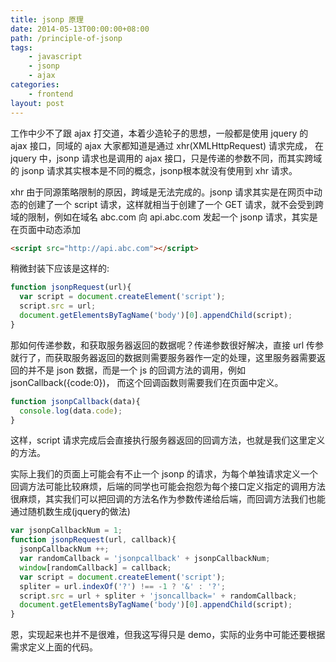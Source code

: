 ```yaml
---
title: jsonp 原理
date: 2014-05-13T00:00:00+08:00
path: /principle-of-jsonp
tags:
    - javascript
    - jsonp
    - ajax
categories:
    - frontend
layout: post
---
```


工作中少不了跟 ajax 打交道，本着少造轮子的思想，一般都是使用 jquery 的 ajax 接口，同域的 ajax 大家都知道是通过 xhr(XMLHttpRequest) 请求完成， 在jquery 中，jsonp 请求也是调用的 ajax 接口，只是传递的参数不同，而其实跨域的 jsonp 请求其实根本是不同的概念，jsonp根本就没有使用到 xhr 请求。<!--more-->

xhr 由于同源策略限制的原因，跨域是无法完成的。jsonp 请求其实是在网页中动态的创建了一个 script 请求，这样就相当于创建了一个 GET 请求，就不会受到跨域的限制，例如在域名 abc.com 向 api.abc.com 发起一个 jsonp 请求，其实是在页面中动态添加

```html
<script src="http://api.abc.com"></script>
```

稍微封装下应该是这样的:

```javascript
function jsonpRequest(url){
  var script = document.createElement('script');
  script.src = url;
  document.getElementsByTagName('body')[0].appendChild(script);
}
```

那如何传递参数，和获取服务器返回的数据呢？传递参数很好解决，直接 url 传参就行了，而获取服务器返回的数据则需要服务器作一定的处理，这里服务器需要返回的并不是 json 数据，而是一个 js 的回调方法的调用，例如 jsonCallback({code:0})， 而这个回调函数则需要我们在页面中定义。

```javascript
function jsonpCallback(data){
  console.log(data.code);
}
```

这样，script 请求完成后会直接执行服务器返回的回调方法，也就是我们这里定义的方法。

实际上我们的页面上可能会有不止一个 jsonp 的请求，为每个单独请求定义一个回调方法可能比较麻烦，后端的同学也可能会抱怨为每个接口定义指定的调用方法很麻烦，其实我们可以把回调的方法名作为参数传递给后端，而回调方法我们也能通过随机数生成(jquery的做法)

```javascript
var jsonpCallbackNum = 1;
function jsonpRequest(url, callback){
  jsonpCallbackNum ++;
  var randomCallback = 'jsonpcallback' + jsonpCallbackNum;
  window[randomCallback] = callback;
  var script = document.createElement('script');
  spliter = url.indexOf('?') !== -1 ? '&' : '?';
  script.src = url + spliter + 'jsoncallback=' + randomCallback;
  document.getElementsByTagName('body')[0].appendChild(script);
}
```

恩，实现起来也并不是很难，但我这写得只是 demo，实际的业务中可能还要根据需求定义上面的代码。

